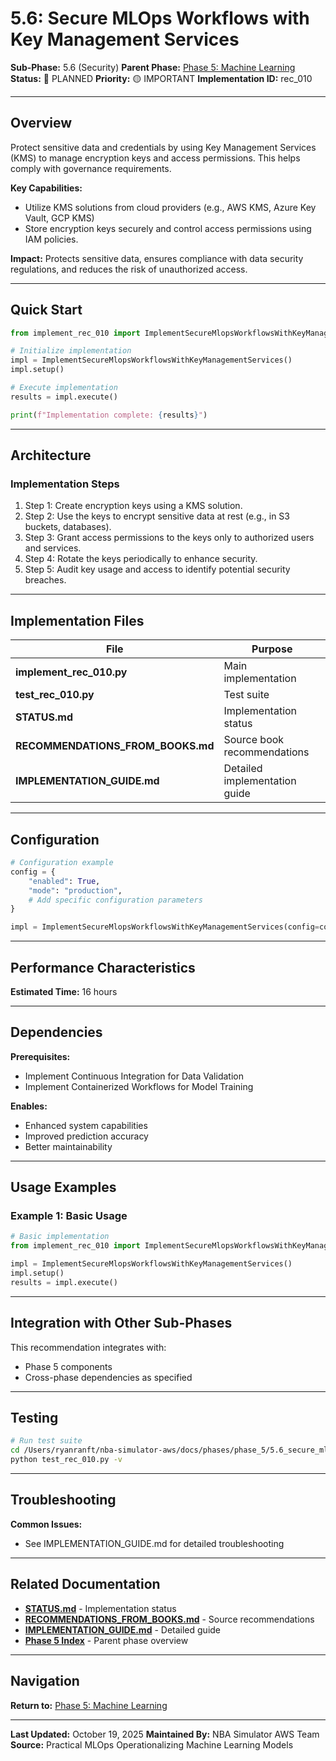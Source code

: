 # 5.6: Secure MLOps Workflows with Key Management Services

**Sub-Phase:** 5.6 (Security)
**Parent Phase:** [Phase 5: Machine Learning](../PHASE_5_INDEX.md)
**Status:** 🔵 PLANNED
**Priority:** 🟡 IMPORTANT
**Implementation ID:** rec_010

---

## Overview

Protect sensitive data and credentials by using Key Management Services (KMS) to manage encryption keys and access permissions.  This helps comply with governance requirements.

**Key Capabilities:**
- Utilize KMS solutions from cloud providers (e.g., AWS KMS, Azure Key Vault, GCP KMS)
- Store encryption keys securely and control access permissions using IAM policies.

**Impact:**
Protects sensitive data, ensures compliance with data security regulations, and reduces the risk of unauthorized access.

---

## Quick Start

```python
from implement_rec_010 import ImplementSecureMlopsWorkflowsWithKeyManagementServices

# Initialize implementation
impl = ImplementSecureMlopsWorkflowsWithKeyManagementServices()
impl.setup()

# Execute implementation
results = impl.execute()

print(f"Implementation complete: {results}")
```

---

## Architecture

### Implementation Steps

1. Step 1: Create encryption keys using a KMS solution.
2. Step 2: Use the keys to encrypt sensitive data at rest (e.g., in S3 buckets, databases).
3. Step 3: Grant access permissions to the keys only to authorized users and services.
4. Step 4: Rotate the keys periodically to enhance security.
5. Step 5: Audit key usage and access to identify potential security breaches.

---

## Implementation Files

| File | Purpose |
|------|---------|
| **implement_rec_010.py** | Main implementation |
| **test_rec_010.py** | Test suite |
| **STATUS.md** | Implementation status |
| **RECOMMENDATIONS_FROM_BOOKS.md** | Source book recommendations |
| **IMPLEMENTATION_GUIDE.md** | Detailed implementation guide |

---

## Configuration

```python
# Configuration example
config = {
    "enabled": True,
    "mode": "production",
    # Add specific configuration parameters
}

impl = ImplementSecureMlopsWorkflowsWithKeyManagementServices(config=config)
```

---

## Performance Characteristics

**Estimated Time:** 16 hours

---

## Dependencies

**Prerequisites:**
- Implement Continuous Integration for Data Validation
- Implement Containerized Workflows for Model Training

**Enables:**
- Enhanced system capabilities
- Improved prediction accuracy
- Better maintainability

---

## Usage Examples

### Example 1: Basic Usage

```python
# Basic implementation
from implement_rec_010 import ImplementSecureMlopsWorkflowsWithKeyManagementServices

impl = ImplementSecureMlopsWorkflowsWithKeyManagementServices()
impl.setup()
results = impl.execute()
```

---

## Integration with Other Sub-Phases

This recommendation integrates with:
- Phase 5 components
- Cross-phase dependencies as specified

---

## Testing

```bash
# Run test suite
cd /Users/ryanranft/nba-simulator-aws/docs/phases/phase_5/5.6_secure_mlops_workflows_with_key_management_services
python test_rec_010.py -v
```

---

## Troubleshooting

**Common Issues:**
- See IMPLEMENTATION_GUIDE.md for detailed troubleshooting

---

## Related Documentation

- **[STATUS.md](STATUS.md)** - Implementation status
- **[RECOMMENDATIONS_FROM_BOOKS.md](RECOMMENDATIONS_FROM_BOOKS.md)** - Source recommendations
- **[IMPLEMENTATION_GUIDE.md](IMPLEMENTATION_GUIDE.md)** - Detailed guide
- **[Phase 5 Index](../PHASE_5_INDEX.md)** - Parent phase overview

---

## Navigation

**Return to:** [Phase 5: Machine Learning](../PHASE_5_INDEX.md)

---

**Last Updated:** October 19, 2025
**Maintained By:** NBA Simulator AWS Team
**Source:** Practical MLOps  Operationalizing Machine Learning Models
